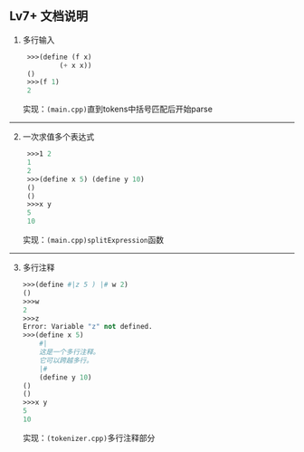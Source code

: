 ## Lv7+ 文档说明
1. 多行输入
   ```lisp
    >>>(define (f x)
            (+ x x))
    ()
    >>>(f 1)
    2
    ```
    实现：`(main.cpp)`直到tokens中括号匹配后开始parse
<hr>

2. 一次求值多个表达式
   ```lisp
    >>>1 2
    1
    2
    >>>(define x 5) (define y 10)
    ()
    ()
    >>>x y
    5
    10
    ```
    实现：`(main.cpp)splitExpression`函数
<hr>

3. 多行注释
    ```lisp
    >>>(define #|z 5 ) |# w 2)
    ()
    >>>w
    2
    >>>z
    Error: Variable "z" not defined.
    >>>(define x 5)
        #|
        这是一个多行注释。
        它可以跨越多行。
        |# 
        (define y 10)
    ()
    ()
    >>>x y
    5
    10
    ```
    实现：`(tokenizer.cpp)`多行注释部分

